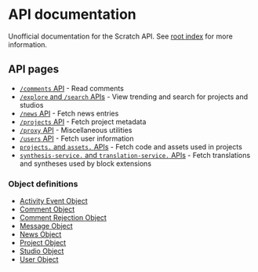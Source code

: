 # API documentation

Unofficial documentation for the Scratch API. See [root index](..) for more information.

## API pages

* [`/comments` API](comments.md) - Read comments
* [`/explore` and `/search` APIs](explore_search.md) - View trending and search for projects and studios
* [`/news` API](news.md) - Fetch news entries
* [`/projects` API](projects.md) - Fetch project metadata
* [`/proxy` API](proxy.md) - Miscellaneous utilities
* [`/users` API](users.md) - Fetch user information
* [`projects.` and `assets.` APIs](project_data.md) - Fetch code and assets used in projects
* [`synthesis-service.` and `translation-service.` APIs](synth_trans.md) - Fetch translations and syntheses used by block extensions

### Object definitions

* [Activity Event Object](definitions/activity_event_object.md)
* [Comment Object](definitions/comment_object.md)
* [Comment Rejection Object](definitions/comment_rejection_object.md)
* [Message Object](definitions/message_object.md)
* [News Object](definitions/news_object.md)
* [Project Object](definitions/project_object.md)
* [Studio Object](definitions/studio_object.md)
* [User Object](definitions/user_object.md)
